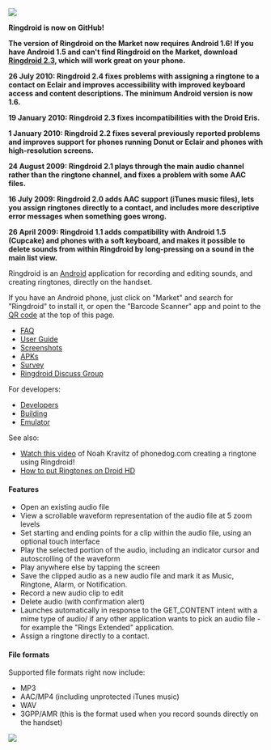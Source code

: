 ![](https://github.com/google/ringdroid/wiki/images/header.png)

**Ringdroid is now on GitHub!**

**The version of Ringdroid on the Market now requires Android 1.6! If you have Android 1.5 and can't find Ringdroid on the Market, download [Ringdroid 2.3](https://github.com/google/ringdroid/wiki/apks/Ringdroid-2.3.apk), which will work great on your phone.**

**26 July 2010: Ringdroid 2.4 fixes problems with assigning a ringtone to a contact on Eclair and improves accessibility with improved keyboard access and content descriptions. The minimum Android version is now 1.6.**

**19 January 2010: Ringdroid 2.3 fixes incompatibilities with the Droid Eris.**

**1 January 2010: Ringdroid 2.2 fixes several previously reported problems and improves support for phones running Donut or Eclair and phones with high-resolution screens.**

**24 August 2009: Ringdroid 2.1 plays through the main audio channel rather than the ringtone channel, and fixes a problem with some AAC files.**

**16 July 2009: Ringdroid 2.0 adds AAC support (iTunes music files), lets you assign ringtones directly to a contact, and includes more descriptive error messages when something goes wrong.**

**26 April 2009: Ringdroid 1.1 adds compatibility with Android 1.5 (Cupcake) and phones with a soft keyboard, and makes it possible to delete sounds from within Ringdroid by long-pressing on a sound in the main list view.**

Ringdroid is an [Android](https://developers.google.com/android) application for recording and editing sounds, and creating ringtones, directly on the handset.

If you have an Android phone, just click on "Market" and search for "Ringdroid" to install it, or open the "Barcode Scanner" app and point to the [QR code](http://phandroid.com/2009/07/29/qr-code-faq-and-fun/) at the top of this page.

  * [FAQ](https://github.com/google/ringdroid/wiki/FAQ)
  * [User Guide](https://github.com/google/ringdroid/wiki/Using-Ringdroid)
  * [Screenshots](https://github.com/google/ringdroid/wiki/Screenshots)
  * [APKs](https://github.com/google/ringdroid/wiki/APKs)
  * [Survey](http://spreadsheets.google.com/viewform?key=pjClfOcMDHuckMdw44cfgNA)
  * [Ringdroid Discuss Group](http://groups.google.com/group/ringdroid-discuss)

For developers:

  * [Developers](https://github.com/google/ringdroid/Developers)
  * [Building](https://github.com/google/ringdroid/Building)
  * [Emulator](https://github.com/google/ringdroid/Emulator)

See also:

  * [Watch this video](http://www.phonedog.com/cell-phone-videos/t-mobile-g1-review-phone-and-ringtones.aspx) of Noah Kravitz of phonedog.com creating a ringtone using Ringdroid!
  * [How to put Ringtones on Droid HD](http://www.youtube.com/watch?v=AnAZ829lDVo)

#### Features

* Open an existing audio file
* View a scrollable waveform representation of the audio file at 5 zoom levels
* Set starting and ending points for a clip within the audio file, using an optional touch interface
* Play the selected portion of the audio, including an indicator cursor and autoscrolling of the waveform
* Play anywhere else by tapping the screen
* Save the clipped audio as a new audio file and mark it as Music, Ringtone, Alarm, or Notification.
* Record a new audio clip to edit
* Delete audio (with confirmation alert)
* Launches automatically in response to the GET_CONTENT intent with a mime type of audio/ if any other application wants to pick an audio file - for example the "Rings Extended" application.
* Assign a ringtone directly to a contact.

#### File formats
Supported file formats right now include:

* MP3
* AAC/MP4 (including unprotected iTunes music)
* WAV
* 3GPP/AMR (this is the format used when you record sounds directly on the handset)

![](https://github.com/google/ringdroid/wiki/images/ringdroid_screenshot_2_small.png)

